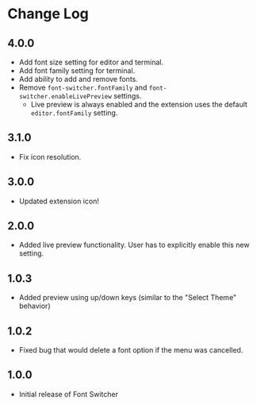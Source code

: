 # Change Log

## 4.0.0

- Add font size setting for editor and terminal.
- Add font family setting for terminal.
- Add ability to add and remove fonts.
- Remove `font-switcher.fontFamily`  and `font-switcher.enableLivePreview` settings.
  - Live preview is always enabled and the extension uses the default `editor.fontFamily` setting.

## 3.1.0

- Fix icon resolution.

## 3.0.0

- Updated extension icon!

## 2.0.0

- Added live preview functionality. User has to explicitly enable this new setting.

## 1.0.3

- Added preview using up/down keys (similar to the "Select Theme" behavior)

## 1.0.2

- Fixed bug that would delete a font option if the menu was cancelled.

## 1.0.0

- Initial release of Font Switcher